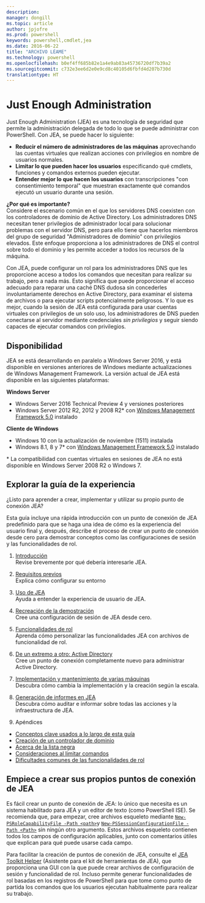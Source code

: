 ```yaml
---
description: 
manager: dongill
ms.topic: article
author: jpjofre
ms.prod: powershell
keywords: powershell,cmdlet,jea
ms.date: 2016-06-22
title: "ARCHIVO LÉAME"
ms.technology: powershell
ms.openlocfilehash: b0ef4ff685b82e1a4e9ab83a45736720df7b39a2
ms.sourcegitcommit: c732e3ee6d2e0e9cd8c40105d6fbfd4d207b730d
translationtype: HT
---
```

# <a name="just-enough-administration"></a>Just Enough Administration
Just Enough Administration (JEA) es una tecnología de seguridad que permite la administración delegada de todo lo que se puede administrar con PowerShell.
Con JEA, se puede hacer lo siguiente:
- **Reducir el número de administradores de las máquinas** aprovechando las cuentas virtuales que realizan acciones con privilegios en nombre de usuarios normales.
- **Limitar lo que pueden hacer los usuarios** especificando qué cmdlets, funciones y comandos externos pueden ejecutar.
- **Entender mejor lo que hacen los usuarios** con transcripciones "con consentimiento temporal" que muestran exactamente qué comandos ejecutó un usuario durante una sesión.

**¿Por qué es importante?**  
Considere el escenario común en el que los servidores DNS coexisten con los controladores de dominio de Active Directory.
Los administradores DNS necesitan tener privilegios de administrador local para solucionar problemas con el servidor DNS, pero para ello tiene que hacerlos miembros del grupo de seguridad "Administradores de dominio" con privilegios elevados.
Este enfoque proporciona a los administradores de DNS el control sobre todo el dominio y les permite acceder a todos los recursos de la máquina.

Con JEA, puede configurar un rol para los administradores DNS que les proporcione acceso a todos los comandos que necesitan para realizar su trabajo, pero a nada más.
Esto significa que puede proporcionar el acceso adecuado para reparar una caché DNS dudosa sin concederles involuntariamente derechos en Active Directory, para examinar el sistema de archivos o para ejecutar scripts potencialmente peligrosos.
Y lo que es mejor, cuando la sesión de JEA está configurada para usar cuentas virtuales con privilegios de un solo uso, los administradores de DNS pueden conectarse al servidor mediante credenciales *sin privilegios* y seguir siendo capaces de ejecutar comandos con privilegios.

## <a name="availability"></a>Disponibilidad
JEA se está desarrollando en paralelo a Windows Server 2016, y está disponible en versiones anteriores de Windows mediante actualizaciones de Windows Management Framework.
La versión actual de JEA está disponible en las siguientes plataformas:

**Windows Server**
- Windows Server 2016 Technical Preview 4 y versiones posteriores
- Windows Server 2012 R2, 2012 y 2008 R2\* con [Windows Management Framework 5.0](https://www.microsoft.com/en-us/download/details.aspx?id=50395) instalado

**Cliente de Windows**
- Windows 10 con la actualización de noviembre (1511) instalada
- Windows 8.1, 8 y 7\* con [Windows Management Framework 5.0](https://www.microsoft.com/en-us/download/details.aspx?id=50395) instalado

\* La compatibilidad con cuentas virtuales en sesiones de JEA no está disponible en Windows Server 2008 R2 o Windows 7.


## <a name="explore-the-experience-guide"></a>Explorar la guía de la experiencia
¿Listo para aprender a crear, implementar y utilizar su propio punto de conexión JEA?

Esta guía incluye una rápida introducción con un punto de conexión de JEA predefinido para que se haga una idea de cómo es la experiencia del usuario final y, después, describe el proceso de crear un punto de conexión desde cero para demostrar conceptos como las configuraciones de sesión y las funcionalidades de rol.

1.  [Introducción](introduction.md)   
Revise brevemente por qué debería interesarle JEA.

2.  [Requisitos previos](prerequisites.md)  
Explica cómo configurar su entorno

3.  [Uso de JEA](using-jea.md)  
Ayuda a entender la experiencia de usuario de JEA.

4.  [Recreación de la demostración](remake-the-demo-endpoint.md)  
Cree una configuración de sesión de JEA desde cero.

5.  [Funcionalidades de rol](role-capabilities.md)  
Aprenda cómo personalizar las funcionalidades JEA con archivos de funcionalidad de rol.

6.  [De un extremo a otro: Active Directory](end-to-end---active-directory.md)  
Cree un punto de conexión completamente nuevo para administrar Active Directory.

7.  [Implementación y mantenimiento de varias máquinas](multi-machine-deployment-and-maintenance.md)  
Descubra cómo cambia la implementación y la creación según la escala.

8.  [Generación de informes en JEA](reporting-on-jea.md)  
Descubra cómo auditar e informar sobre todas las acciones y la infraestructura de JEA.

9.  Apéndices
  - [Conceptos clave usados a lo largo de esta guía](key-concepts-used-throughout-this-guide.md)  
  -  [Creación de un controlador de dominio](creating-a-domain-controller.md)  
  -  [Acerca de la lista negra](on-blacklisting.md)  
  -  [Consideraciones al limitar comandos](considerations-when-limiting-commands.md)  
  -  [Dificultades comunes de las funcionalidades de rol](common-role-capability-pitfalls.md)

## <a name="start-authoring-your-own-jea-endpoints"></a>Empiece a crear sus propios puntos de conexión de JEA
Es fácil crear un punto de conexión de JEA: lo único que necesita es un sistema habilitado para JEA y un editor de texto (como PowerShell ISE).
Se recomienda que, para empezar, cree archivos esqueleto mediante [`New-PSRoleCapabilityFile -Path <path>`](https://technet.microsoft.com/library/mt631422.aspx)y [`New-PSSessionConfigurationFile -Path <Path>`](https://technet.microsoft.com/library/mt631422.aspx) sin ningún otro argumento.
Estos archivos esqueleto contienen todos los campos de configuración aplicables, junto con comentarios útiles que explican para qué puede usarse cada campo.

Para facilitar la creación de puntos de conexión de JEA, consulte el [JEA Toolkit Helper](http://blogs.technet.com/b/privatecloud/archive/2015/12/20/introducing-the-updated-jea-helper-tool.aspx) (Asistente para el kit de herramientas de JEA), que proporciona una GUI con la que puede crear archivos de configuración de sesión y funcionalidad de rol.
Incluso permite generar funcionalidades de rol basadas en los registros de PowerShell para que tome como punto de partida los comandos que los usuarios ejecutan habitualmente para realizar su trabajo.

